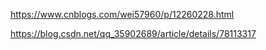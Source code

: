 https://www.cnblogs.com/wei57960/p/12260228.html

https://blog.csdn.net/qq_35902689/article/details/78113317